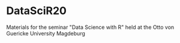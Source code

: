 # DataSciR20
Materials for the seminar "Data Science with R" held at the Otto von Guericke University Magdeburg
